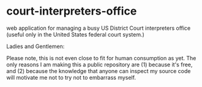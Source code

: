# court-interpreters-office
web application for managing a busy US District Court interpreters office (useful only in the United States federal court system.)

Ladies and Gentlemen:

Please note, this is not even close to fit for human consumption as yet. The only reasons I am making this a public repository are (1) because it's free, and (2) because the knowledge that anyone can inspect my source code will motivate me not to try not to embarrass myself.

